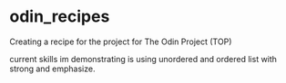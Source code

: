 # odin_recipes

Creating a recipe for the project for The Odin Project (TOP)

current skills im demonstrating is using unordered and ordered list with strong and emphasize. 